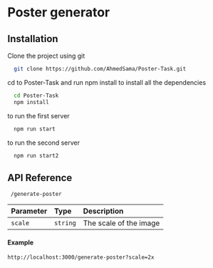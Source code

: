 
# Poster generator




## Installation

Clone the project using git

```bash
  git clone https://github.com/AhmedSama/Poster-Task.git
```
cd to Poster-Task and run npm install to install all the dependencies
```bash
  cd Poster-Task
  npm install
```

to run the first server 
```bash
  npm run start
```

to run the second server 
```bash
  npm run start2
```
## API Reference


```http
 /generate-poster
```

| Parameter | Type     | Description                |
| :-------- | :------- | :------------------------- |
| `scale` | `string` | The scale of the image |

#### Example

`http://localhost:3000/generate-poster?scale=2x`




